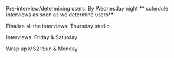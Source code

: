 Pre-interview/determining users: By Wednesday night
** schedule interviews as soon as we determine users**

Finalize all the interviews: Thursday studio 

Interviews: Friday & Saturday

Wrap up MS2: Sun & Monday